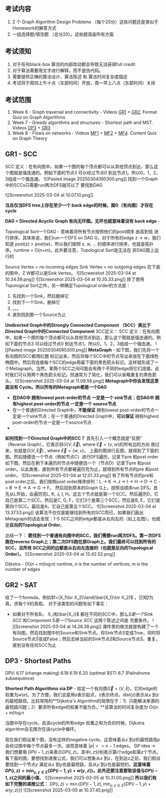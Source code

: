 ## 考试内容
1. 2 个 Graph Algorithm Design Problems （每个20分）这些问题还是类似于Homework的解答方式
2. 一组选择题/填空题 （总分20）。这些题涵盖所有方面

## 考试须知
1. 对于任何black-box 算法的内部改动都会导致无法获得full credit
2. 对于算法需要用文字进行解释，而不是伪代码。
3. 需要提供正确的算法设计，算法陈述 和 算法时间复杂度描述
4. 考试将于周四上午十点（东部时间）开放，周一早上八点（东部时间）关闭

## 考试范围
1. Week 6 - Graph traversal and connectivity - Videos [GR1](https://edstem.org/us/courses/70186/lessons/126465) + [GR2](https://edstem.org/us/courses/70186/lessons/126466). Format Quiz on Graph Algorithms
2. Week 7 - Greedy algorithms and structures - Shortest path and MST. Videos [DP3](https://edstem.org/us/courses/70186/lessons/126459) + [GR3](https://edstem.org/us/courses/70186/lessons/126467)
3. Week 8 - Flows on networks - Videos [MF1](https://edstem.org/us/courses/70186/lessons/126469) + [MF2](https://edstem.org/us/courses/70186/lessons/126470) + [MF4](https://edstem.org/us/courses/70186/lessons/126472). Content Quiz on Graph Theory


## GR1 - SCC
SCC 定义：在有向图中，如果一个图的每个顶点都可以从其他顶点到达，那么这个图就是强连通的。例如下面的节点3 可以经过节点0 到达节点1。所以0，1，2，3组成一个强连通。
![[Pasted image 20250304095300.png]]
找到一个Graph中的SCCs只需要run两次DFS就可以了
要找到DAG

![[Screenshot 2025-03-04 at 10.07.10.png]]

**当且仅当DFS tree上存在至少一个 back edge的时候，图G（有向图）才存在cycle**

**DAG = Directed Acyclic Graph 有向无环图。无环也就意味着没有 back edge** - 

Topological Sort一个DAG - 意味着将所有节点按照他们的post顺序 由高到低 进行排序。具体来说，我们run一个DFS on DAG G，对于所有的edge z -> w，我们知道 post(z) > post(w)，所以我们按照 z, w, ... 的顺序进行排序，也就是拓扑序。runtime = O(n+m)。此外要注意，Topological Sort是无法在 非DAG图上运行的

Source Vertex = no incoming edges
Sink Vertex = no outgoing edges
在下面的图中，Z W都可以是Sink Vertex。
![[Screenshot 2025-03-04 at 10.34.59.png]]
![[Screenshot 2025-03-04 at 10.35.33.png]]
除了使用Topological Sort之外，另一种确定Topological order的方法是：
1. 先找到一个Sink，然后删掉它
2. 找到下一个Sink，删掉它
3. 。。。
4. 直到找到那一个Source为止


**Undirected Graph中的Strongly Connected Component （SCC）类比于 Directed Graph中的Connected Component**
SCC定义：
SCC 定义：在有向图中，如果一个图的每个顶点都可以从其他顶点到达，那么这个图就是强连通的。例如下面的节点3 可以经过节点0 到达节点1。所以0，1，2，3组成一个强连通。
![[Pasted image 20250304095300.png]]
**MetaGraph** - 如下图，我们先将一个有向图的SCC都用红圈 标记出来，然后将每个SCC中的节点写出来放在下面绿色椭圆中。然后将连接每个SCC的edge用最下面的黑色箭头标记。这样就形成了一个Metagraph。当然，某两个SCC之间可能会有两个不同的edge将它们连接。此时我们可以用两个黑色箭头标记。但通常为了简化，我们可以省略重复的黑色箭头。
![[Screenshot 2025-03-04 at 11.09.56.png]]
**Metagraph中你会发现这里面没有 Cycle。所以所有的Metagraph都是一个DAG**

* **在DAG中 拥有lowest post-order的节点 一定是一个 sink节点**；**在DAG中 拥有highest post-order的节点 一定是一个 source节点**
* 在一个普通的Directed Graph中，**不能保证** 拥有lowest post-order的节点一定是一个sink节点；在一个普通的Directed Graph中，**可以保证** 拥有highest post-order的节点一定是一个source节点
* 

**如何找到一个Directed Graph中的SCC？**
首先引入一个概念就是“反图” （Reverse Graph），它表示将$G(V, \vec{E})$, where $\vec{E}=\{v, w\}$的所有边的方向 倒过来，也就是$G(V, \vec{E})$ , where $\vec{E}=\{w, v\}$。
上面的图进行反图，就得到了下面的图。然后随便选一个节点（例如节点C）进行DFS遍历，记录下pre 和post order如下图。然后在剩下未遍历的节点中随便选一个（节点D）记录下pre 和post order。以此类推，直到所有节点都被遍历完为止。就得到所有节点的pre 和post order。
![[Screenshot 2025-03-04 at 12.01.33.png]]
有了所有节点的pre和post order之后，我们按照post order降序排列：L -> K -> J -> I -> H -> D -> C -> B -> E -> A -> G -> F。
然后回到原本的Graph G上，按照该顺序run DFS。首先从L开始，会遍历完L, K, J, I, H。这五个节点就是第一个SCC。然后遍历D，它自己是第二个SCC。然后是C, G, F，它们3个是第三个SCC。然后是B, E，它们是第四个SCC。最后是A，它自己是第五个SCC。
![[Screenshot 2025-03-04 at 13.37.53.png]]
该算法不仅仅是能够找到所有的SCC而已，如果我们画出Metagraph的话会发现：1-5 SCC之间的edge都是从右向左的（如上右图）。也就是**反向的Topological Order**。

总结一下：
**要找到一个普通有向图中的SCC，我们需要run两次DFS。第一次DFS跑在reverse Graph上；第二次DFS跑在原Graph上。我们最终可以找到所有的SCC，且所有 SCC之间的边都是从右向左连接的（也就是反向的Topological Order）。**
![[Screenshot 2025-03-04 at 13.42.52.png]]

Dijkstra - $O((n+m) \log n)$ runtime, $n$ is the number of vertices; $m$ is the number of edges


## GR2 - SAT
给了一个formula，例如$f=(X_1\lor X_2)\land(\bar{X_1}\lor X_2)$ ，已知$f$为真，求每个$X$的真假。
对于该类型的问题有如下事实：
* 如果对于所有$i， X_i和\bar{X_i}$ 都在不同的SCC中，那么*S是一个Sink SCC* 和*Component $\bar{S}$是一个Source SCC* 这两个陈述之间是 充要条件。
 ![[Screenshot 2025-03-04 at 14.28.38.png]]
课件里的做法就是构建了一个有向图，然后找到图中的Source和Sink节点。将Sink节点$S$变成True，同时将Source节点$\bar{S}$变成False；然后去掉当前的Sink节点$S$和Source节点$\bar{S}$。重复，直到没有任何SCC为止


## DP3 - Shortest Paths

DPV:
6.17 (change making)
6.18
6.19
6.20 (optimal BST)
6.7 (Palindrome subsequence)


**Shortest Path Algorithms via DP** - 给定一个有向图$\vec{G}=(V,E)$，它的edge的权重为$w(e)$。为了方便，我们总是用$s$表示起点，$z$表示终点。$\text{dist}(z)$表示从$s$ 到$z$的最短路径。比较常用的**Dijkstra's Algorithm的局限在于：1）只能解决单源的最短路问题；2）要求所有edge的权重不能为负。**该算法的时间复杂度为 $O((n+m)\log n$

当图中存在cycle，且该cycle的所有edge 权重之和为负的时候，Dijkstra algorithm会无限次在该cycle中循环。

现在我们假设某个图，没有这样的negative cycle。这意味着从$s$ 到$z$的最短路径$p$会经过图中每个节点最多一次。进而意味着 $|p|<=n-1$ edges。
DP idea -> 我们想要用 $DP(i-1,z)$来表示$DP(i,z)$。其中$i, z$分别表示第$i$个edge和第$z$个节点。
看下面的图，要想找到递推公式，我们可以想象从$s$ 到$z$，在到达$z$之前，我们假设要找到一个节点$y$ 满足从$s$ 到$y$也是最短路，且从$y$ 到$z$也是最短的。**这意味着$DP(i,z)=\min_{y,z\in E}\{DP(i-1,y)+w(y,z)\}$。此外还要注意要取该值与$DP(i-1,z)$之间的最小值**。
![[Screenshot 2025-03-05 at 10.31.00.png]]
**所以我们有如下完整的递推公式：**
$DP(i,z)=\min\{DP(i-1,z), \min_{y,z\in E}\{DP(i-1,y)+w(y,z)\}\}$
![[Screenshot 2025-03-05 at 10.37.45.png]]





























